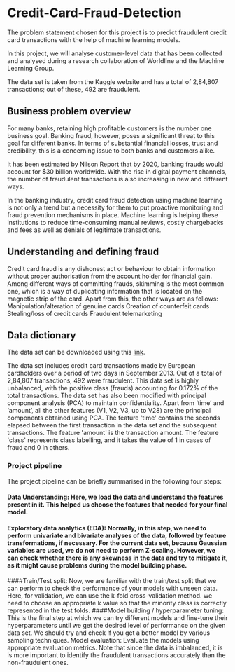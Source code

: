 # Credit-Card-Fraud-Detection
The problem statement chosen for this project is to predict fraudulent credit card transactions with the help of machine learning models.
 
In this project, we will analyse customer-level data that has been collected and analysed during a research collaboration of Worldline and the Machine Learning Group. 
 
The data set is taken from the Kaggle website and has a total of 2,84,807 transactions; out of these, 492 are fraudulent.
 
## Business problem overview

For many banks, retaining high profitable customers is the number one business goal. Banking fraud, however, poses a significant threat to this goal for different banks. In terms of substantial financial losses, trust and credibility, this is a concerning issue to both banks and customers alike.

It has been estimated by Nilson Report that by 2020, banking frauds would account for $30 billion worldwide. With the rise in digital payment channels, the number of fraudulent transactions is also increasing in new and different ways. 
 
In the banking industry, credit card fraud detection using machine learning is not only a trend but a necessity for them to put proactive monitoring and fraud prevention mechanisms in place. Machine learning is helping these institutions to reduce time-consuming manual reviews, costly chargebacks and fees as well as denials of legitimate transactions.
 
## Understanding and defining fraud

Credit card fraud is any dishonest act or behaviour to obtain information without proper authorisation from the account holder for financial gain. Among different ways of committing frauds, skimming is the most common one, which is a way of duplicating information that is located on the magnetic strip of the card. Apart from this, the other ways are as follows:
Manipulation/alteration of genuine cards
Creation of counterfeit cards
Stealing/loss of credit cards
Fraudulent telemarketing
 
## Data dictionary
The data set can be downloaded using this [link](https://www.kaggle.com/datasets/mlg-ulb/creditcardfraud).
 
The data set includes credit card transactions made by European cardholders over a period of two days in September 2013. Out of a total of 2,84,807 transactions, 492 were fraudulent. This data set is highly unbalanced, with the positive class (frauds) accounting for 0.172% of the total transactions. The data set has also been modified with principal component analysis (PCA) to maintain confidentiality. Apart from ‘time’ and ‘amount’, all the other features (V1, V2, V3, up to V28) are the principal components obtained using PCA. The feature 'time' contains the seconds elapsed between the first transaction in the data set and the subsequent transactions. The feature 'amount' is the transaction amount. The feature 'class' represents class labelling, and it takes the value of 1 in cases of fraud and 0 in others.
 
### Project pipeline
The project pipeline can be briefly summarised in the following four steps:
#### Data Understanding: Here, we load the data and understand the features present in it. This helped us choose the features that  needed for your final model.
#### Exploratory data analytics (EDA): Normally, in this step, we need to perform univariate and bivariate analyses of the data, followed by feature transformations, if necessary. For the current data set, because Gaussian variables are used, we do not need to perform Z-scaling. However, we can check whether there is any skewness in the data and try to mitigate it, as it might cause problems during the model building phase.
####Train/Test split: Now, we are familiar with the train/test split that we can perform to check the performance of your models with unseen data. Here, for validation, we can use the k-fold cross-validation method. we need to choose an appropriate k value so that the minority class is correctly represented in the test folds.
####Model building / hyperparameter tuning: This is the final step at which we can try different models and fine-tune their hyperparameters until we get the desired level of performance on the given data set. We should try and check if you get a better model by various sampling techniques.
Model evaluation: Evaluate the models using appropriate evaluation metrics. Note that since the data is imbalanced, it is is more important to identify the fraudulent transactions accurately than the non-fraudulent ones. 
